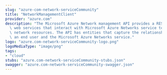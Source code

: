 ```yaml
---
slug: "azure-com-network-serviceCommunity"
title: "NetworkManagementClient"
provider: "azure.com"
description: "The Microsoft Azure Network management API provides a RESTful set of\
  \ web services that interact with Microsoft Azure Networks service to manage your\
  \ network resources. The API has entities that capture the relationship between\
  \ an end user and the Microsoft Azure Networks service."
logo: "azure.com-network-serviceCommunity-logo.png"
logoMediaType: "image/png"
tags:
- "cloud"
stubs: "azure.com-network-serviceCommunity-stubs.json"
swagger: "azure.com-network-serviceCommunity-swagger.json"
---
```

